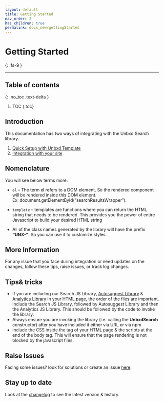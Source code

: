 ```yaml
---
layout: default
title: Getting Started
nav_order: 2
has_children: true
permalink: docs_new/gettingStarted
---
```


# Getting Started
{: .fs-9 }

---

## Table of contents
{: .no_toc .text-delta }

1. TOC
{:toc}

## Introduction
This documentation has two ways of integrating with the Unbxd Search library.
1. [Quick Setup with Unbxd Template](/docs_new/gettingStarted/quickIntegration.md)
2. [Integration with your site](/docs_new/gettingStarted/DetailedIntegration.md)

## Nomenclature

You will see below terms more:

*   `el` – The term el refers to a DOM element. So the rendered component will be rendered inside this DOM element.  
    Ex: document.getElementById(“searchResultsWrapper”).

*   `template` – templates are functions where you can return the HTML string that needs to be rendered. This provides you the power of entire Javascript to build your desired HTML string
*   All of the class names generated by the library will have the prefix **“UNX-“**. So you can use it to customize styles.


## More Information

For any issue that you face during integration or need updates on the changes, follow these tips, raise issues, or track log changes. 

## Tips& tricks

*   If you are including our Search JS Library, [Autosuggest Library](https://unbxd.com/docs/site-search/integration-documentation/autosuggest-sdk/) & [Analytics Library](https://unbxd.com/docs/site-search/integration-documentation/browser-integration/) in your HTML page, the order of the files are important.  
    Include the Search JS Library, followed by Autosuggest Library and then the Analytics JS Library. This should be followed by the code to invoke the library.
*   Always ensure you are invoking the library (i.e. calling the **UnbxdSearch** constructor) after you have included it either via URL or via npm
*   Include the CSS inside the <head> tag of your HTML page & the scripts at the end of the body tag. This will ensure that the page rendering is not blocked by the javascript files.

## Raise Issues  

  
Facing some issues? look for solutions or create an issue [here](https://github.com/unbxd/search-JS-library/issues).

## Stay up to date

Look at the [changelog](https://github.com/unbxd/search-JS-library/blob/master/CHANGELOG.md) to see the latest version & history.


